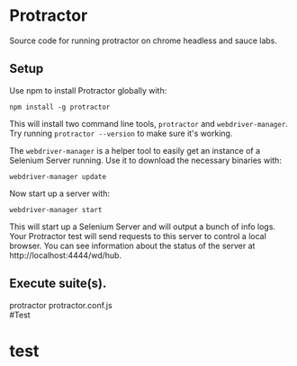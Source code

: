 # Protractor
Source code for running protractor on chrome headless and sauce labs.

## Setup
Use npm to install Protractor globally with:

```
npm install -g protractor
```
This will install two command line tools, `protractor` and `webdriver-manager`. Try running `protractor --version` to make sure it's working.

The `webdriver-manager` is a helper tool to easily get an instance of a Selenium Server running. Use it to download the necessary binaries with:

```
webdriver-manager update
```

Now start up a server with:

```
webdriver-manager start
```

This will start up a Selenium Server and will output a bunch of info logs. Your Protractor test will send requests to this server to control a local browser. You can see information about the status of the server at http://localhost:4444/wd/hub.


## Execute suite(s).
protractor protractor.conf.js  
#Test
# test 
